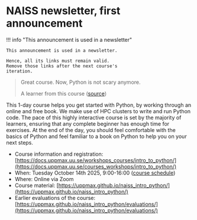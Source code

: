 # NAISS newsletter, first announcement

!!! info "This announcement is used in a newsletter"

    This announcement is used in a newsletter.

    Hence, all its links must remain valid.
    Remove those links after the next course's
    iteration.

> Great course. Now, Python is not scary anymore.
>
> A learner from this course ([source](https://uppmax.github.io/naiss_intro_python/evaluations/20240830/))

This 1-day course helps you get started with Python,
by working through an online and free book.
We make use of HPC clusters
to write and run Python code.
The pace of this highly interactive course
is set by the majority of learners,
ensuring that any complete beginner
has enough time for exercises.
At the end of the day, you should feel comfortable with the basics
of Python and feel familiar to a book on Python to help you on your next steps.

- Course information and registration: [https://docs.uppmax.uu.se/workshops_courses/intro_to_python/](https://docs.uppmax.uu.se/courses_workshops/intro_to_python/)
- When: Tuesday October 14th 2025, 9:00-16:00 ([course schedule](https://uppmax.github.io/naiss_intro_python/overviews/schedule/))
- Where: Online via Zoom
- Course material: [https://uppmax.github.io/naiss_intro_python/](https://uppmax.github.io/naiss_intro_python/)
- Earlier evaluations of the course: [https://uppmax.github.io/naiss_intro_python/evaluations/](https://uppmax.github.io/naiss_intro_python/evaluations/)
